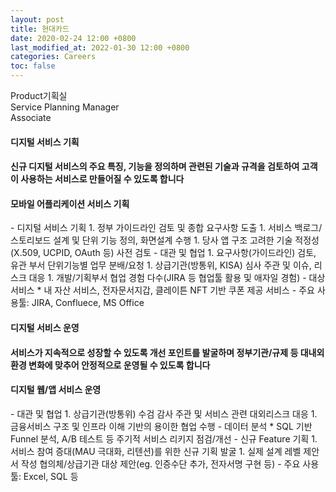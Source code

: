```yaml
---
layout: post
title: 현대카드
date: 2020-02-24 12:00 +0800
last_modified_at: 2022-01-30 12:00 +0800
categories: Careers
toc: false
---
```

Product기획실<br>Service Planning Manager<br>Associate

#### 디지털 서비스 기획

#### 신규 디지털 서비스의 주요 특징, 기능을 정의하며 관련된 기술과 규격을 검토하여 고객이 사용하는 서비스로 만들어질 수 있도록 합니다

<h4>모바일 어플리케이션 서비스 기획</h4>
- 디지털 서비스 기획
    1. 정부 가이드라인 검토 및 종합 요구사항 도출
    1. 서비스 백로그/스토리보드 설계 및 단위 기능 정의, 화면설계 수행
    1. 당사 앱 구조 고려한 기술 적정성(X.509, UCPID, OAuth 등) 사전 검토
- 대관 및 협업
    1. 요구사항(가이드라인) 검토, 유관 부서 단위기능별 업무 분배/요청
    1. 상급기관(방통위, KISA) 심사 주관 및 이슈, 리스크 대응
    1. 개발/기획부서 협업 경험 다수(JIRA 등 협업툴 활용 및 애자일 경험)
- 대상 서비스
  * 내 자산 서비스, 전자문서지갑, 클레이튼 NFT 기반 쿠폰 제공 서비스
- 주요 사용툴: JIRA, Confluece, MS Office

#### 디지털 서비스 운영

#### 서비스가 지속적으로 성장할 수 있도록 개선 포인트를 발굴하며 정부기관/규제 등 대내외환경 변화에 맞추어 안정적으로 운영될 수 있도록 합니다

<h4>디지털 웹/앱 서비스 운영</h4>
- 대관 및 협업
    1. 상급기관(방통위) 수검 감사 주관 및 서비스 관련 대외리스크 대응
    1. 금융서비스 구조 및 인프라 이해 기반의 용이한 협업 수행
- 데이터 분석
    * SQL 기반 Funnel 분석, A/B 테스트 등 주기적 서비스 리키지 점검/개선
- 신규 Feature 기획
    1. 서비스 참여 증대(MAU 극대화, 리텐션)를 위한 신규 기획 발굴
    1. 실제 설계 레벨 제안서 작성 협의체/상급기관 대상 제안(eg. 인증수단 추가, 전자서명 구현 등)
- 주요 사용툴: Excel, SQL 등